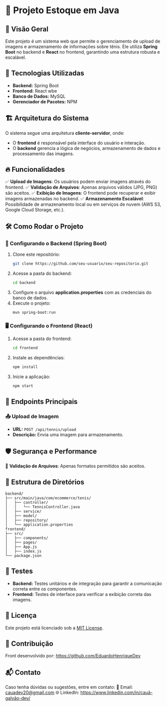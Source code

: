 # 📌 Projeto Estoque em Java

## 📖 Visão Geral

Este projeto é um sistema web que permite o gerenciamento de upload de imagens e armazenamento de informações sobre tênis. Ele utiliza **Spring Boot** no backend e **React** no frontend, garantindo uma estrutura robusta e escalável.

## 🚀 Tecnologias Utilizadas

- **Backend:** Spring Boot
- **Frontend:** React wbe
- **Banco de Dados:** MySQL
- **Gerenciador de Pacotes:** NPM

## 🏗️ Arquitetura do Sistema

O sistema segue uma arquitetura **cliente-servidor**, onde:

- O **frontend** é responsável pela interface do usuário e interação.
- O **backend** gerencia a lógica de negócios, armazenamento de dados e processamento das imagens.

## 🔥 Funcionalidades

✅ **Upload de Imagens**: Os usuários podem enviar imagens através do frontend.
✅ **Validação de Arquivos**: Apenas arquivos válidos (JPG, PNG) são aceitos.
✅ **Exibição de Imagens**: O frontend pode recuperar e exibir imagens armazenadas no backend.
✅ **Armazenamento Escalável**: Possibilidade de armazenamento local ou em serviços de nuvem (AWS S3, Google Cloud Storage, etc.).

## 🛠️ Como Rodar o Projeto

### 🔧 Configurando o Backend (Spring Boot)

1. Clone este repositório:
   ```sh
   git clone https://github.com/seu-usuario/seu-repositorio.git
   ```
2. Acesse a pasta do backend:
   ```sh
   cd backend
   ```
3. Configure o arquivo **application.properties** com as credenciais do banco de dados.
4. Execute o projeto:
   ```sh
   mvn spring-boot:run
   ```

### 🖥️ Configurando o Frontend (React)

1. Acesse a pasta do frontend:
   ```sh
   cd frontend
   ```
2. Instale as dependências:
   ```sh
   npm install
   ```
3. Inicie a aplicação:
   ```sh
   npm start
   ```

## 🔗 Endpoints Principais

### 📤 Upload de Imagem

- **URL:** `POST /api/tennis/upload`
- **Descrição:** Envia uma imagem para armazenamento.



## 🛡️ Segurança e Performance

🔹 **Validação de Arquivos**: Apenas formatos permitidos são aceitos.


## 📌 Estrutura de Diretórios

```
backend/
├── src/main/java/com/ecommerce/tenis/
│   ├── controller/
│   │   └── TennisController.java
│   ├── service/
│   ├── model/
│   ├── repository/
│   └── application.properties
frontend/
├── src/
│   ├── components/
│   ├── pages/
│   ├── App.js
│   ├── index.js
└── package.json
```

## 🧪 Testes

- **Backend:** Testes unitários e de integração para garantir a comunicação correta entre os componentes.
- **Frontend:** Testes de interface para verificar a exibição correta das imagens.

## 📜 Licença

Este projeto está licenciado sob a [MIT License](LICENSE).

## 🤝 Contribuição
Front desenvolvido por: https://github.com/EduardoHenriqueDev


## 📬 Contato

Caso tenha dúvidas ou sugestões, entre em contato:
📧 Email: cauadev20@gmail.com
🌐 LinkedIn: https://www.linkedin.com/in/cauã-galvão-dev/
